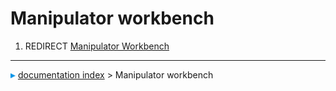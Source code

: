 # Manipulator workbench
1.  REDIRECT [Manipulator Workbench](Manipulator_Workbench.md)



---
![](images/Right_arrow.png) [documentation index](../README.md) > Manipulator workbench
